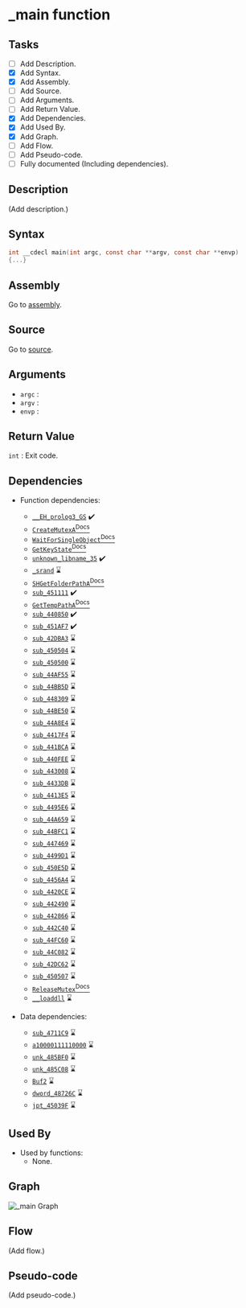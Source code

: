 # \_main function

## Tasks

- [ ] Add Description.
- [X] Add Syntax.
- [X] Add Assembly.
- [ ] Add Source.
- [ ] Add Arguments.
- [ ] Add Return Value.
- [X] Add Dependencies.
- [X] Add Used By.
- [X] Add Graph.
- [ ] Add Flow.
- [ ] Add Pseudo-code.
- [ ] Fully documented (Including dependencies).

## Description

(Add description.)

## Syntax

```c
int __cdecl main(int argc, const char **argv, const char **envp)
{...}
```

## Assembly

Go to [assembly](../asm/_main.asm).

## Source

Go to [source](../cc/_main.cc).

## Arguments

* `argc` : 
* `argv` : 
* `envp` : 

## Return Value

`int` : Exit code.

## Dependencies

* Function dependencies:
  * [`__EH_prolog3_GS`](__EH_prolog3_GS.md) ✔️
  * [`CreateMutexA`<sup>Docs</sup>](https://docs.microsoft.com/en-us/windows/win32/api/synchapi/nf-synchapi-createmutexa)
  * [`WaitForSingleObject`<sup>Docs</sup>](https://docs.microsoft.com/en-us/windows/win32/api/synchapi/nf-synchapi-waitforsingleobject)
  * [`GetKeyState`<sup>Docs</sup>](https://docs.microsoft.com/en-us/windows/win32/api/winuser/nf-winuser-getkeystate)
  * [`unknown_libname_35`](unknown_libname_35.md) ✔️
  * [`_srand`](_srand.md) ⌛
  * [`SHGetFolderPathA`<sup>Docs</sup>](https://docs.microsoft.com/en-us/windows/win32/api/shlobj_core/nf-shlobj_core-shgetfolderpatha)
  * [`sub_451111`](sub_451111.md) ✔️
  * [`GetTempPathA`<sup>Docs</sup>](https://docs.microsoft.com/en-us/windows/win32/api/fileapi/nf-fileapi-gettemppatha)
  * [`sub_440850`](sub_440850.md) ✔️
  * [`sub_451AF7`](sub_451AF7.md) ✔️
  * [`sub_42DBA3`](sub_42DBA3.md) ⌛
  * [`sub_450504`](sub_450504.md) ⌛
  * [`sub_450500`](sub_450500.md) ⌛
  * [`sub_44AF55`](sub_44AF55.md) ⌛
  * [`sub_44BB5D`](sub_44BB5D.md) ⌛
  * [`sub_448309`](sub_448309.md) ⌛
  * [`sub_44BE50`](sub_44BE50.md) ⌛
  * [`sub_44A8E4`](sub_44A8E4.md) ⌛
  * [`sub_4417F4`](sub_4417F4.md) ⌛
  * [`sub_441BCA`](sub_441BCA.md) ⌛
  * [`sub_440FEE`](sub_440FEE.md) ⌛
  * [`sub_443008`](sub_443008.md) ⌛
  * [`sub_4433DB`](sub_4433DB.md) ⌛
  * [`sub_4413E5`](sub_4413E5.md) ⌛
  * [`sub_4495E6`](sub_4495E6.md) ⌛
  * [`sub_44A659`](sub_44A659.md) ⌛
  * [`sub_44BFC1`](sub_44BFC1.md) ⌛
  * [`sub_447469`](sub_447469.md) ⌛
  * [`sub_4499D1`](sub_4499D1.md) ⌛
  * [`sub_450E5D`](sub_450E5D.md) ⌛
  * [`sub_4456A4`](sub_4456A4.md) ⌛
  * [`sub_4420CE`](sub_4420CE.md) ⌛
  * [`sub_442490`](sub_442490.md) ⌛
  * [`sub_442866`](sub_442866.md) ⌛
  * [`sub_442C40`](sub_442C40.md) ⌛
  * [`sub_44FC60`](sub_44FC60.md) ⌛
  * [`sub_44C082`](sub_44C082.md) ⌛
  * [`sub_42DC62`](sub_42DC62.md) ⌛
  * [`sub_450507`](sub_450507.md) ⌛
  * [`ReleaseMutex`<sup>Docs</sup>](https://docs.microsoft.com/en-us/windows/win32/api/synchapi/nf-synchapi-releasemutex)
  * [`__loaddll`](__loaddll.md) ⌛


* Data dependencies:
  * [`sub_4711C9`](sub_4711C9.md) ⌛
  * [`a10000111110000`](a10000111110000.md) ⌛
  * [`unk_485BF0`](unk_485BF0.md) ⌛
  * [`unk_485C08`](unk_485C08.md) ⌛
  * [`Buf2`](Buf2.md) ⌛
  * [`dword_48726C`](dword_48726C.md) ⌛
  * [`jpt_45039F`](jpt_45039F.md) ⌛

## Used By

* Used by functions:
  * None.

## Graph

![\_main Graph](../svg/_main.svg "_main Graph")

## Flow

(Add flow.)

## Pseudo-code

(Add pseudo-code.)
